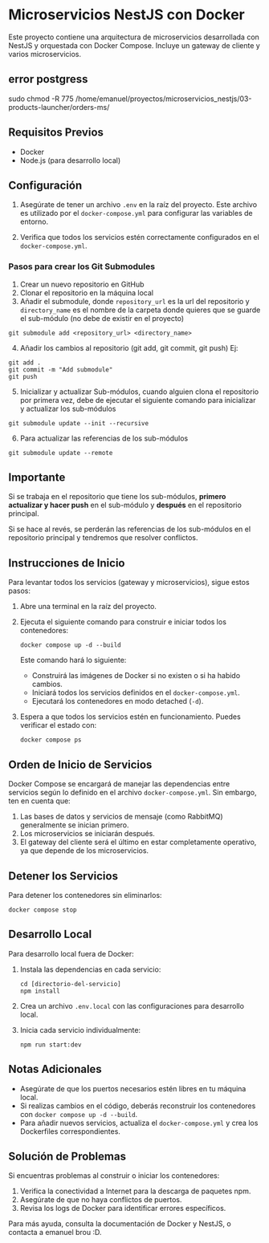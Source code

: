 # Microservicios NestJS con Docker

Este proyecto contiene una arquitectura de microservicios desarrollada con NestJS y orquestada con Docker Compose. Incluye un gateway de cliente y varios microservicios.


## error postgress
sudo chmod -R 775 /home/emanuel/proyectos/microservicios_nestjs/03-products-launcher/orders-ms/
## Requisitos Previos

- Docker
- Node.js (para desarrollo local)

## Configuración

1. Asegúrate de tener un archivo `.env` en la raíz del proyecto. Este archivo es utilizado por el `docker-compose.yml` para configurar las variables de entorno.

2. Verifica que todos los servicios estén correctamente configurados en el `docker-compose.yml`.


### Pasos para crear los Git Submodules


1. Crear un nuevo repositorio en GitHub
2. Clonar el repositorio en la máquina local
3. Añadir el submodule, donde `repository_url` es la url del repositorio y `directory_name` es el nombre de la carpeta donde quieres que se guarde el sub-módulo (no debe de existir en el proyecto)
```
git submodule add <repository_url> <directory_name>
```
4. Añadir los cambios al repositorio (git add, git commit, git push)
Ej:
```
git add .
git commit -m "Add submodule"
git push
```
5. Inicializar y actualizar Sub-módulos, cuando alguien clona el repositorio por primera vez, debe de ejecutar el siguiente comando para inicializar y actualizar los sub-módulos
```
git submodule update --init --recursive 
```
6. Para actualizar las referencias de los sub-módulos
```
git submodule update --remote
```


## Importante
Si se trabaja en el repositorio que tiene los sub-módulos, **primero actualizar y hacer push** en el sub-módulo y **después** en el repositorio principal. 

Si se hace al revés, se perderán las referencias de los sub-módulos en el repositorio principal y tendremos que resolver conflictos.



## Instrucciones de Inicio

Para levantar todos los servicios (gateway y microservicios), sigue estos pasos:

1. Abre una terminal en la raíz del proyecto.

2. Ejecuta el siguiente comando para construir e iniciar todos los contenedores:

   ```
   docker compose up -d --build
   ```

   Este comando hará lo siguiente:

   - Construirá las imágenes de Docker si no existen o si ha habido cambios.
   - Iniciará todos los servicios definidos en el `docker-compose.yml`.
   - Ejecutará los contenedores en modo detached (`-d`).

3. Espera a que todos los servicios estén en funcionamiento. Puedes verificar el estado con:

   ```
   docker compose ps
   ```

## Orden de Inicio de Servicios

Docker Compose se encargará de manejar las dependencias entre servicios según lo definido en el archivo `docker-compose.yml`. Sin embargo, ten en cuenta que:

1. Las bases de datos y servicios de mensaje (como RabbitMQ) generalmente se inician primero.
2. Los microservicios se iniciarán después.
3. El gateway del cliente será el último en estar completamente operativo, ya que depende de los microservicios.

## Detener los Servicios

Para detener los contenedores sin eliminarlos:

```
docker compose stop
```

## Desarrollo Local

Para desarrollo local fuera de Docker:

1. Instala las dependencias en cada servicio:

   ```
   cd [directorio-del-servicio]
   npm install
   ```

2. Crea un archivo `.env.local` con las configuraciones para desarrollo local.

3. Inicia cada servicio individualmente:

   ```
   npm run start:dev
   ```

## Notas Adicionales

- Asegúrate de que los puertos necesarios estén libres en tu máquina local.
- Si realizas cambios en el código, deberás reconstruir los contenedores con `docker compose up -d --build`.
- Para añadir nuevos servicios, actualiza el `docker-compose.yml` y crea los Dockerfiles correspondientes.

## Solución de Problemas

Si encuentras problemas al construir o iniciar los contenedores:

1. Verifica la conectividad a Internet para la descarga de paquetes npm.
2. Asegúrate de que no haya conflictos de puertos.
3. Revisa los logs de Docker para identificar errores específicos.

Para más ayuda, consulta la documentación de Docker y NestJS, o contacta a emanuel brou :D.
